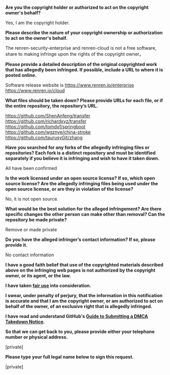 **Are you the copyright holder or authorized to act on the copyright owner's behalf?**

Yes, I am the copyright holder.

**Please describe the nature of your copyright ownership or authorization to act on the owner's behalf.**

The renren-security-enterprise and renren-cloud is not a free software, share to making infringe upon the rights of the copyright owner。

**Please provide a detailed description of the original copyrighted work that has allegedly been infringed. If possible, include a URL to where it is posted online.**

Software release website is https://www.renren.io/enterprise https://www.renren.io/cloud

**What files should be taken down? Please provide URLs for each file, or if the entire repository, the repository’s URL.**

https://github.com/ShenAnfeng/transfer  
https://github.com/richardxyz/transfer  
https://github.com/tomdxf/springboot  
https://github.com/wgznye/china-stroke  
https://github.com/taurusyGit/zhang  

**Have you searched for any forks of the allegedly infringing files or repositories? Each fork is a distinct repository and must be identified separately if you believe it is infringing and wish to have it taken down.**

All have been confirmed

**Is the work licensed under an open source license? If so, which open source license? Are the allegedly infringing files being used under the open source license, or are they in violation of the license?**

No, it is not open source.

**What would be the best solution for the alleged infringement? Are there specific changes the other person can make other than removal? Can the repository be made private?**

Remove or made private

**Do you have the alleged infringer’s contact information? If so, please provide it.**

No contact information

**I have a good faith belief that use of the copyrighted materials described above on the infringing web pages is not authorized by the copyright owner, or its agent, or the law.**

**I have taken <a href="https://www.lumendatabase.org/topics/22">fair use</a> into consideration.**

**I swear, under penalty of perjury, that the information in this notification is accurate and that I am the copyright owner, or am authorized to act on behalf of the owner, of an exclusive right that is allegedly infringed.**

**I have read and understand GitHub's <a href="https://help.github.com/articles/guide-to-submitting-a-dmca-takedown-notice/">Guide to Submitting a DMCA Takedown Notice</a>.**

**So that we can get back to you, please provide either your telephone number or physical address.**

[private]  

**Please type your full legal name below to sign this request.**

[private]  

